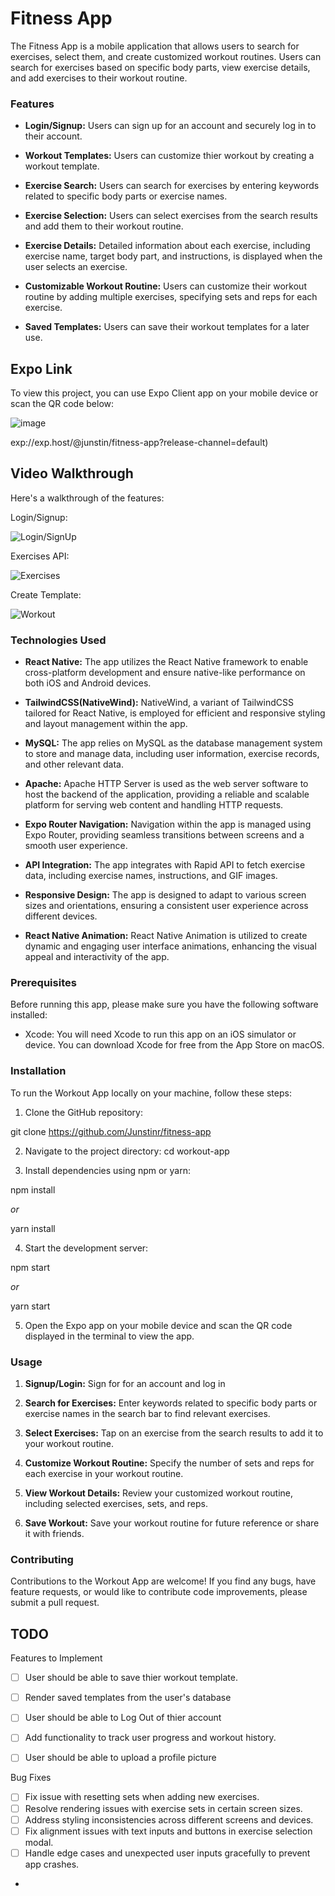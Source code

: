 # Fitness App
The Fitness App is a mobile application that allows users to search for exercises, select them, and create customized workout routines. Users can search for exercises based on specific body parts, view exercise details, and add exercises to their workout routine.

### Features
- **Login/Signup:** Users can sign up for an account and securely log in to their account.

- **Workout Templates:** Users can customize thier workout by creating a workout template.

- **Exercise Search:** Users can search for exercises by entering keywords related to specific body parts or exercise names.

- **Exercise Selection:** Users can select exercises from the search results and add them to their workout routine.

- **Exercise Details:** Detailed information about each exercise, including exercise name, target body part, and instructions, is displayed when the user selects an exercise.

- **Customizable Workout Routine:** Users can customize their workout routine by adding multiple exercises, specifying sets and reps for each exercise.

- **Saved Templates:** Users can save their workout templates for a later use.

## Expo Link

To view this project, you can use Expo Client app on your mobile device or scan the QR code below:

![image](https://github.com/Junstinr/fitness-app/assets/78913628/098ebdd7-cc64-42be-bda6-5f120f63f3de)

exp://exp.host/@junstin/fitness-app?release-channel=default)

## Video Walkthrough

Here's a walkthrough of the features:

Login/Signup:

<img src='https://i.imgur.com/kMgYVsb.gif' title='Login/SignUp' alt='Login/SignUp' />

Exercises API:

<img src='https://i.imgur.com/HHgMbCX.gif' title='Exercises' alt='Exercises' />

Create Template:

<img src='https://i.imgur.com/NC2USH6.gif' title='Workout' alt='Workout' />



### Technologies Used
- **React Native:** The app utilizes the React Native framework to enable cross-platform development and ensure native-like performance on both iOS and Android devices.

- **TailwindCSS(NativeWind):** NativeWind, a variant of TailwindCSS tailored for React Native, is employed for efficient and responsive styling and layout management within the app.

- **MySQL:** The app relies on MySQL as the database management system to store and manage data, including user information, exercise records, and other relevant data.

- **Apache:** Apache HTTP Server is used as the web server software to host the backend of the application, providing a reliable and scalable platform for serving web content and handling HTTP requests.

- **Expo Router Navigation:** Navigation within the app is managed using Expo Router, providing seamless transitions between screens and a smooth user experience.

- **API Integration:** The app integrates with Rapid API to fetch exercise data, including exercise names, instructions, and GIF images.

- **Responsive Design:** The app is designed to adapt to various screen sizes and orientations, ensuring a consistent user experience across different devices.

- **React Native Animation:** React Native Animation is utilized to create dynamic and engaging user interface animations, enhancing the visual appeal and interactivity of the app.

### Prerequisites

Before running this app, please make sure you have the following software installed:

- Xcode: You will need Xcode to run this app on an iOS simulator or device. You can download Xcode for free from the App Store on macOS.

### Installation
To run the Workout App locally on your machine, follow these steps:

1. Clone the GitHub repository: 

git clone https://github.com/Junstinr/fitness-app

2. Navigate to the project directory:
    cd workout-app

3. Install dependencies using npm or yarn:
    
npm install

*or*

yarn install

4. Start the development server:
    
npm start

*or*

yarn start

5. Open the Expo app on your mobile device and scan the QR code displayed in the terminal to view the app.

### Usage
1. **Signup/Login:** Sign for for an account and log in

2. **Search for Exercises:** Enter keywords related to specific body parts or exercise names in the search bar to find relevant exercises.

3. **Select Exercises:** Tap on an exercise from the search results to add it to your workout routine.

4. **Customize Workout Routine:** Specify the number of sets and reps for each exercise in your workout routine.

5. **View Workout Details:** Review your customized workout routine, including selected exercises, sets, and reps.

6. **Save Workout:** Save your workout routine for future reference or share it with friends.

### Contributing
Contributions to the Workout App are welcome! If you find any bugs, have feature requests, or would like to contribute code improvements, please submit a pull request.

## TODO

Features to Implement
- [ ] User should be able to save thier workout template.
- [ ] Render saved templates from the user's database
- [ ] User should be able to Log Out of thier account
- [ ] Add functionality to track user progress and workout history.
- [ ] User should be able to upload a profile picture


Bug Fixes

- [ ] Fix issue with resetting sets when adding new exercises.
- [ ] Resolve rendering issues with exercise sets in certain screen sizes.
- [ ] Address styling inconsistencies across different screens and devices.
- [ ] Fix alignment issues with text inputs and buttons in exercise selection modal.
- [ ] Handle edge cases and unexpected user inputs gracefully to prevent app crashes.
- 
